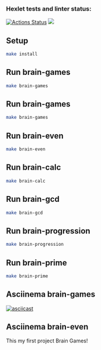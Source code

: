 ### Hexlet tests and linter status:
[![Actions Status](https://github.com/Kulyaa/fullstack-javascript-project-44/actions/workflows/hexlet-check.yml/badge.svg)](https://github.com/Kulyaa/fullstack-javascript-project-44/actions)
<a href="https://codeclimate.com/github/Kulyaa/fullstack-javascript-project-44/maintainability"><img src="https://api.codeclimate.com/v1/badges/96f1bd6dc69a13673220/maintainability" /></a>

## Setup
```bash
make install
```
## Run brain-games
```bash
make brain-games
```
## Run brain-games
```bash
make brain-games
```
## Run brain-even
```bash
make brain-even
```
## Run brain-calc
```bash
make brain-calc
```
## Run brain-gcd
```bash
make brain-gcd
```
## Run brain-progression
```bash
make brain-progression
```
## Run brain-prime
```bash
make brain-prime
```
## Asciinema brain-games
[![asciicast](https://asciinema.org/a/n3ygwuwTrltcehDoRTXFEmlCD.svg)](https://asciinema.org/a/n3ygwuwTrltcehDoRTXFEmlCD)

## Asciinema brain-even
<script async id="asciicast-oLk7Kxzjv58FA8tGhQ7ucPquW" src="https://asciinema.org/a/oLk7Kxzjv58FA8tGhQ7ucPquW.js"></script>

This my first project Brain Games!